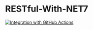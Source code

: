 # RESTful-With-NET7

[![Integration with GitHub Actions](https://github.com/texasnk/RestWithASP-NET5/actions/workflows/docker-image.yml/badge.svg)](https://github.com/texasnk/RestWithASP-NET5/actions/workflows/docker-image.yml)
